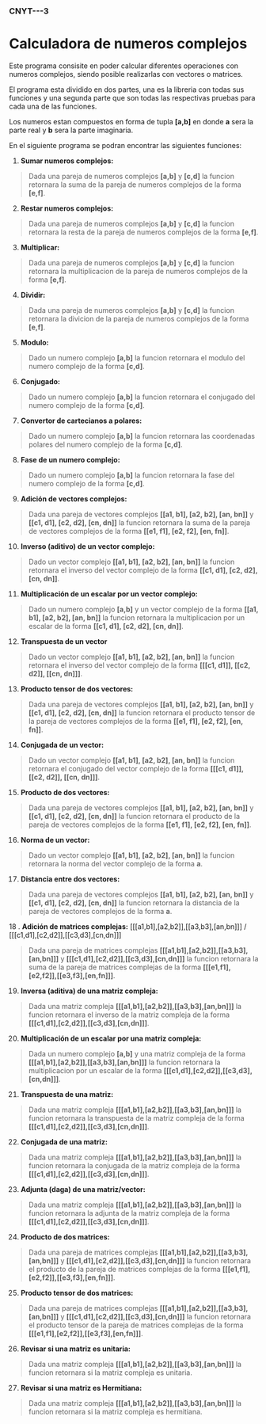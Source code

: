 ### CNYT---3

# Calculadora de numeros complejos
Este programa consisite en poder calcular diferentes operaciones con numeros complejos, siendo posible realizarlas con vectores o matrices.

El programa esta dividido en dos partes, una es la libreria con todas sus funciones y una segunda parte que son todas las respectivas pruebas para cada una de las funciones.

Los numeros estan compuestos en forma de tupla **[a,b]** en donde **a** sera la parte real y **b** sera la parte imaginaria.

En el siguiente programa se podran encontrar las siguientes funciones:
1. **Sumar numeros complejos:**
> Dada una pareja de numeros complejos **[a,b]** y **[c,d]** la funcion retornara la suma de la pareja de numeros complejos de la forma **[e,f]**.

2. **Restar numeros complejos:**
>Dada una pareja de numeros complejos **[a,b]** y **[c,d]** la funcion retornara la resta de la pareja de numeros complejos de la forma **[e,f]**.

3. **Multiplicar:**
>Dada una pareja de numeros complejos **[a,b]** y **[c,d]** la funcion retornara la multiplicacion de la pareja de numeros complejos de la forma **[e,f]**.

4. **Dividir:**
>Dada una pareja de numeros complejos **[a,b]** y **[c,d]** la funcion retornara la divicion de la pareja de numeros complejos de la forma **[e,f]**.

5. **Modulo:**
>Dado un numero complejo **[a,b]** la funcion retornara el modulo del numero complejo de la forma **[c,d]**.

6. **Conjugado:** 
>Dado un numero complejo **[a,b]** la funcion retornara el conjugado del numero complejo de la forma **[c,d]**.

7. **Convertor de cartecianos a polares:**
>Dado un numero complejo **[a,b]** la funcion retornara las coordenadas polares del numero complejo de la forma **[c,d]**.

8. **Fase de un numero complejo:**
>Dado un numero complejo **[a,b]** la funcion retornara la fase del numero complejo de la forma **[c,d]**.

9. **Adición de vectores complejos:**
>Dada una pareja de vectores complejos **[[a1, b1], [a2, b2], [an, bn]]** y **[[c1, d1], [c2, d2], [cn, dn]]** la funcion retornara la suma de la pareja de vectores complejos de la forma **[[e1, f1], [e2, f2], [en, fn]]**.

10. **Inverso (aditivo) de un vector complejo:**
> Dado un vector complejo **[[a1, b1], [a2, b2], [an, bn]]** la funcion retornara el inverso del vector complejo de la forma **[[c1, d1], [c2, d2], [cn, dn]]**.

11. **Multiplicación de un escalar por un vector complejo:**
> Dado un numero complejo **[a,b]** y un vector complejo de la forma **[[a1, b1], [a2, b2], [an, bn]]** la funcion retornara la multiplicacion por un escalar de la forma **[[c1, d1], [c2, d2], [cn, dn]]**.

12. **Transpuesta de un vector**
> Dado un vector complejo **[[a1, b1], [a2, b2], [an, bn]]** la funcion retornara el inverso del vector complejo de la forma **[[[c1, d1]], [[c2, d2]], [[cn, dn]]]**.

13. **Producto tensor de dos vectores:**
> Dada una pareja de vectores complejos **[[a1, b1], [a2, b2], [an, bn]]** y **[[c1, d1], [c2, d2], [cn, dn]]** la funcion retornara el producto tensor de la pareja de vectores complejos de la forma **[[e1, f1], [e2, f2], [en, fn]]**.

14. **Conjugada de un vector:**
> Dado un vector complejo **[[a1, b1], [a2, b2], [an, bn]]** la funcion retornara el conjugado del vector complejo de la forma **[[[c1, d1]], [[c2, d2]], [[cn, dn]]]**.

15. **Producto de dos vectores:**
> Dada una pareja de vectores complejos **[[a1, b1], [a2, b2], [an, bn]]** y **[[c1, d1], [c2, d2], [cn, dn]]** la funcion retornara el producto de la pareja de vectores complejos de la forma **[[e1, f1], [e2, f2], [en, fn]]**.

16. **Norma de un vector:**
> Dado un vector complejo **[[a1, b1], [a2, b2], [an, bn]]** la funcion retornara la norma del vector complejo de la forma **a**.

17. **Distancia entre dos vectores:**
> Dada una pareja de vectores complejos **[[a1, b1], [a2, b2], [an, bn]]** y **[[c1, d1], [c2, d2], [cn, dn]]** la funcion retornara la distancia de la pareja de vectores complejos de la forma **a**.

18 . **Adición de matrices complejas:** [[[a1,b1],[a2,b2]],[[a3,b3],[an,bn]]] / [[[c1,d1],[c2,d2]],[[c3,d3],[cn,dn]]]
> Dada una pareja de matrices complejas **[[[a1,b1],[a2,b2]],[[a3,b3],[an,bn]]]** y **[[[c1,d1],[c2,d2]],[[c3,d3],[cn,dn]]]** la funcion retornara la suma de la pareja de matrices complejas de la forma **[[[e1,f1],[e2,f2]],[[e3,f3],[en,fn]]]**.

19. **Inversa (aditiva) de una matriz compleja:**
> Dada una matriz compleja **[[[a1,b1],[a2,b2]],[[a3,b3],[an,bn]]]** la funcion retornara el inverso de la matriz compleja de la forma **[[[c1,d1],[c2,d2]],[[c3,d3],[cn,dn]]]**.

20. **Multiplicación de un escalar por una matriz compleja:**
> Dada un numero complejo **[a,b]** y una matriz compleja de la forma **[[[a1,b1],[a2,b2]],[[a3,b3],[an,bn]]]** la funcion retornara la multiplicacion por un escalar de la forma **[[[c1,d1],[c2,d2]],[[c3,d3],[cn,dn]]]**.

21. **Transpuesta de una matriz:**
> Dada una matriz compleja **[[[a1,b1],[a2,b2]],[[a3,b3],[an,bn]]]** la funcion retornara la transpuesta de la matriz compleja de la forma **[[[c1,d1],[c2,d2]],[[c3,d3],[cn,dn]]]**.

22. **Conjugada de una matriz:**
> Dada una matriz compleja **[[[a1,b1],[a2,b2]],[[a3,b3],[an,bn]]]** la funcion retornara la conjugada de la matriz compleja de la forma **[[[c1,d1],[c2,d2]],[[c3,d3],[cn,dn]]]**.

23. **Adjunta (daga) de una matriz/vector:**
> Dada una matriz compleja **[[[a1,b1],[a2,b2]],[[a3,b3],[an,bn]]]** la funcion retornara la adjunta de la matriz compleja de la forma **[[[c1,d1],[c2,d2]],[[c3,d3],[cn,dn]]]**.

24. **Producto de dos matrices:**
> Dada una pareja de matrices complejas **[[[a1,b1],[a2,b2]],[[a3,b3],[an,bn]]]** y **[[[c1,d1],[c2,d2]],[[c3,d3],[cn,dn]]]** la funcion retornara el producto de la pareja de matrices complejas de la forma **[[[e1,f1],[e2,f2]],[[e3,f3],[en,fn]]]**.

25. **Producto tensor de dos matrices:**
> Dada una pareja de matrices complejas **[[[a1,b1],[a2,b2]],[[a3,b3],[an,bn]]]** y **[[[c1,d1],[c2,d2]],[[c3,d3],[cn,dn]]]** la funcion retornara el producto tensor de la pareja de matrices complejas de la forma **[[[e1,f1],[e2,f2]],[[e3,f3],[en,fn]]]**.

26. **Revisar si una matriz es unitaria:**
> Dada una matriz compleja **[[[a1,b1],[a2,b2]],[[a3,b3],[an,bn]]]** la funcion retornara si la matriz compleja es unitaria.

27. **Revisar si una matriz es Hermitiana:**
> Dada una matriz compleja **[[[a1,b1],[a2,b2]],[[a3,b3],[an,bn]]]** la funcion retornara si la matriz compleja es hermitiana.


